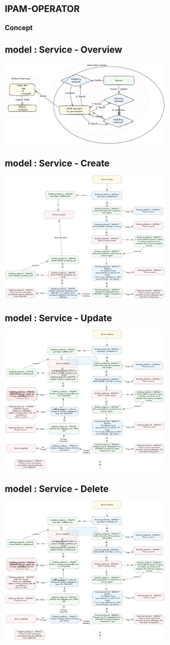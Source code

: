 # IPAM-OPERATOR

## Concept

# model : Service - Overview
![Service Overview Image](images/overview.ipam-operator.excalidraw.png "Service Overview")

# model : Service - Create
![Service Create Image](images/create.service.ipam-operator.excalidraw.png "Service Create")

# model : Service - Update
![Service Update Image](images/update.service.ipam-operator.excalidraw.png "Service Update")

# model : Service - Delete
![Service Delete Image](images/update.service.ipam-operator.excalidraw.png "Service Delete")